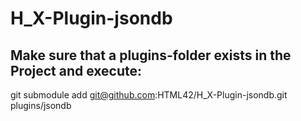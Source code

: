 # H_X-Plugin-jsondb

## Make sure that a plugins-folder exists in the Project and execute:
git submodule add git@github.com:HTML42/H_X-Plugin-jsondb.git plugins/jsondb
